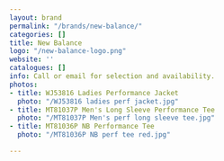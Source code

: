```yaml
---
layout: brand
permalink: "/brands/new-balance/"
categories: []
title: New Balance
logo: "/new-balance-logo.png"
website: ''
catalogues: []
info: Call or email for selection and availability.
photos:
- title: WJ53816 Ladies Performance Jacket
  photo: "/WJ53816 ladies perf jacket.jpg"
- title: MT81037P Men's Long Sleeve Performance Tee
  photo: "/MT81037P Men's perf long sleeve tee.jpg"
- title: MT81036P NB Performance Tee
  photo: "/MT81036P NB perf tee red.jpg"

---
```

